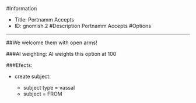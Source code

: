 #Information
 - Title: Portnamm Accepts
 - ID: gnomish.2
#Description
Portnamm Accepts
#Options

___
##We welcome them with open arms!

###AI weighting:
AI weights this option at 100


###Efects:<ul><li>create subject:</li><ul><li>subject type = vassal</li><li>subject = FROM</li></ul></ul>
